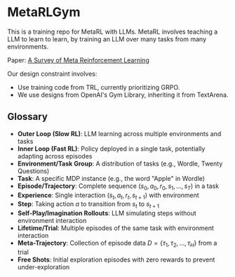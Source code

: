# MetaRLGym


This is a training repo for MetaRL with LLMs. 
MetaRL involves teaching a LLM to learn to learn, by training an LLM over many tasks from many environments.


Paper:
[A Survey of Meta Reinforcement Learning](https://arxiv.org/abs/2301.08028)

Our design constraint involves:
- Use training code from TRL, currently prioritizing GRPO.
- We use designs from OpenAI's Gym Library, inheriting it from TextArena.

## Glossary

- **Outer Loop (Slow RL)**: LLM learning across multiple environments and tasks
- **Inner Loop (Fast RL)**: Policy deployed in a single task, potentially adapting across episodes
- **Environment/Task Group**: A distribution of tasks (e.g., Wordle, Twenty Questions)
- **Task**: A specific MDP instance (e.g., the word "Apple" in Wordle)
- **Episode/Trajectory**: Complete sequence $(s_0, a_0, r_0, s_1, ..., s_T)$ in a task
- **Experience**: Single interaction $(s_t, a_t, r_t, s_{t+1})$ with environment
- **Step**: Taking action $a$ to transition from $s_t$ to $s_{t+1}$
- **Self-Play/Imagination Rollouts**: LLM simulating steps without environment interaction
- **Lifetime/Trial**: Multiple episodes of the same task with environment interaction
- **Meta-Trajectory**: Collection of episode data $D = \{\tau_1, \tau_2, ..., \tau_H\}$ from a trial
- **Free Shots**: Initial exploration episodes with zero rewards to prevent under-exploration